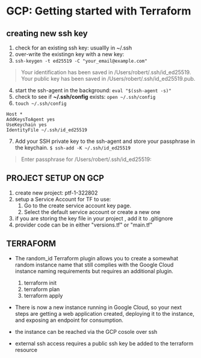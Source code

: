 # GCP: Getting started with Terraform
## creating new ssh key
  1. check for an existing ssh key: usuallly in ~/.ssh
  2. over-write the existingn key with a new key:
  3. `ssh-keygen -t ed25519 -C "your_email@example.com"`

  > Your identification has been saved in /Users/robert/.ssh/id_ed25519.
  > Your public key has been saved in /Users/robert/.ssh/id_ed25519.pub.

  4. start the ssh-agent in the background: `eval "$(ssh-agent -s)"`
  5. check to see if **~/.ssh/config** exists: `open ~/.ssh/config`
  6. `touch ~/.ssh/config`

  ```
  Host *
  AddKeysToAgent yes
  UseKeychain yes
  IdentityFile ~/.ssh/id_ed25519
  ```
  7. Add your SSH private key to the ssh-agent and store your passphrase in the keychain.
  `$ ssh-add -K ~/.ssh/id_ed25519`
  > Enter passphrase for /Users/robert/.ssh/id_ed25519: 
  
## PROJECT SETUP ON GCP
  1. create new project: ptf-1-322802
  2. setup a Service Account for TF to use:
      1. Go to the create service account key page. 
      2. Select the default service account or create a new one
  3. if you are storing the key file in your project , add it to .gitignore
  4. provider code can be in either "versions.tf" or "main.tf"

## TERRAFORM 
- The random_id Terraform plugin allows you to create a somewhat random instance name that still complies with the Google Cloud instance naming requirements but requires an additional plugin.

  1. terraform init
  2. terraform plan
  3. terraform apply

- There is now a new instance running in Google Cloud, so your next steps are getting a web 
application created, deploying it to the instance, and exposing an endpoint for consumption.

- the instance can be reached via the GCP cosole over ssh
- external ssh access requires a public ssh key be added to the terraform resource
